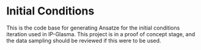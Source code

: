 # Initial Conditions

This is the code base for generating Ansatze for the initial conditions iteration used in IP-Glasma. This project is in a proof of concept stage, and the data sampling should be reviewed if this were to be used.
